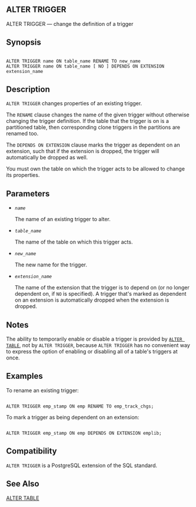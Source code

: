 ## ALTER TRIGGER

ALTER TRIGGER — change the definition of a trigger

## Synopsis

```

ALTER TRIGGER name ON table_name RENAME TO new_name
ALTER TRIGGER name ON table_name [ NO ] DEPENDS ON EXTENSION extension_name
```

## Description

`ALTER TRIGGER` changes properties of an existing trigger.

The `RENAME` clause changes the name of the given trigger without otherwise changing the trigger definition. If the table that the trigger is on is a partitioned table, then corresponding clone triggers in the partitions are renamed too.

The `DEPENDS ON EXTENSION` clause marks the trigger as dependent on an extension, such that if the extension is dropped, the trigger will automatically be dropped as well.

You must own the table on which the trigger acts to be allowed to change its properties.

## Parameters

* *`name`*

    The name of an existing trigger to alter.

* *`table_name`*

    The name of the table on which this trigger acts.

* *`new_name`*

    The new name for the trigger.

* *`extension_name`*

    The name of the extension that the trigger is to depend on (or no longer dependent on, if `NO` is specified). A trigger that's marked as dependent on an extension is automatically dropped when the extension is dropped.

## Notes

The ability to temporarily enable or disable a trigger is provided by [`ALTER TABLE`](sql-altertable.html "ALTER TABLE"), not by `ALTER TRIGGER`, because `ALTER TRIGGER` has no convenient way to express the option of enabling or disabling all of a table's triggers at once.

## Examples

To rename an existing trigger:

```

ALTER TRIGGER emp_stamp ON emp RENAME TO emp_track_chgs;
```

To mark a trigger as being dependent on an extension:

```

ALTER TRIGGER emp_stamp ON emp DEPENDS ON EXTENSION emplib;
```

## Compatibility

`ALTER TRIGGER` is a PostgreSQL extension of the SQL standard.

## See Also

[ALTER TABLE](sql-altertable.html "ALTER TABLE")